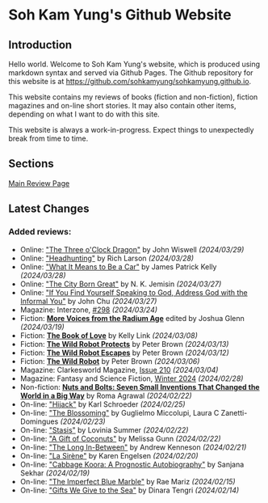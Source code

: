 # Soh Kam Yung's Github Website

## Introduction

Hello world. Welcome to Soh Kam Yung's website, which is produced using markdown syntax and served via Github Pages. The Github repository for this website is at <https://github.com/sohkamyung/sohkamyung.github.io>.

This website contains my reviews of books (fiction and non-fiction), fiction magazines and on-line short stories. It may also contain other items, depending on what I want to do with this site.

This website is always a work-in-progress. Expect things to unexpectedly break from time to time.

## Sections

[Main Review Page](reviews/README.md)

## Latest Changes

### Added reviews:
- Online: ["The Three o'Clock Dragon"](reviews/online/2024/20240329-ThreeOClockDragon.md) by John Wiswell *(2024/03/29)*
- Online: ["Headhunting"](reviews/online/2024/20240328-Headhunting.md) by Rich Larson *(2024/03/28)*
- Online: ["What It Means to Be a Car"](reviews/online/2024/20240328-MeansToBeACar.md) by James Patrick Kelly *(2024/03/28)*
- Online: ["The City Born Great"](reviews/online/2024/20240327-CityBornGreat.md) by N. K. Jemisin *(2024/03/27)*
- Online: ["If You Find Yourself Speaking to God, Address God with the Informal You"](reviews/online/2024/20240327-SpeakingToGodInformalYou.md) by John Chu *(2024/03/27)*
- Magazine: Interzone, [#298](reviews/magazines/Interzone/20240324-Interzone298.md) *(2024/03/24)*
- Fiction: [**More Voices from the Radium Age**](reviews/fiction/2024/20240319-MoveVoicesRadiumAge.md) edited by Joshua Glenn *(2024/03/19)*
- Fiction: [**The Book of Love**](reviews/fiction/2024/20240308-BookLove.md) by Kelly Link *(2024/03/08)*
- Fiction: [**The Wild Robot Protects**](reviews/fiction/2024/20240313-WildRobotProtects.md) by Peter Brown *(2024/03/13)*
- Fiction: [**The Wild Robot Escapes**](reviews/fiction/2024/20240312-WildRobotEscapes.md) by Peter Brown *(2024/03/12)*
- Fiction: [**The Wild Robot**](reviews/fiction/2024/20240306-WildRobot.md) by Peter Brown *(2024/03/06)*
- Magazine: Clarkesworld Magazine, [Issue 210](reviews/magazines/Clarkesworld/20240304-Clarkesworld210.md) *(2024/03/04)*
- Magazine: Fantasy and Science Fiction, [Winter 2024](reviews/magazines/FantasyAndScienceFiction/20240228-FSF202401.md) *(2024/02/28)*
- Non-fiction: [**Nuts and Bolts: Seven Small Inventions That Changed the World in a Big Way**](reviews/nonfiction/2024/20240222-NutsBolts.md) by Roma Agrawal *(2024/02/22)*
- On-line: ["Hijack"](reviews/online/2024/20240225-Hijack.md) by Karl Schroeder *(2024/02/25)*
- On-line: ["The Blossoming"](reviews/online/2024/20240223-Blossoming.md) by Guglielmo Miccolupi, Laura C Zanetti-Domingues *(2024/02/23)*
- On-line: ["Stasis"](reviews/online/2024/20240222-Statis.md) by Lovinia Summer *(2024/02/22)*
- On-line: ["A Gift of Coconuts"](reviews/online/2024/20240222-GiftCoconuts.md) by Melissa Gunn *(2024/02/22)*
- On-line: ["The Long In-Between"](reviews/online/2024/20240221-LongInBetween.md) by Andrew Kenneson *(2024/02/21)*
- On-line: ["La Sirène"](reviews/online/2024/20240220-LaSirene.md) by Karen Engelsen *(2024/02/20)*
- On-line: ["Cabbage Koora: A Prognostic Autobiography"](reviews/online/2024/20240219-CabbageKoora.md) by Sanjana Sekhar *(2024/02/19)*
- On-line: ["The Imperfect Blue Marble"](reviews/online/2024/20240215-ImperfectBlueMarble.md) by Rae Mariz *(2024/02/15)*
- On-line: ["Gifts We Give to the Sea"](reviews/online/2024/20240214-GiftsWeGiveToTheSea.md) by Dinara Tengri *(2024/02/14)*
